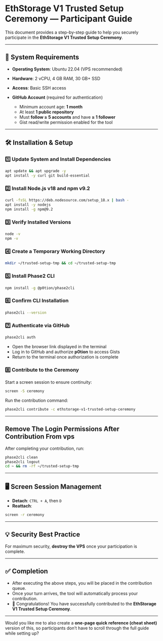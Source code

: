 # EthStorage V1 Trusted Setup Ceremony — Participant Guide

This document provides a step-by-step guide to help you securely participate in the **EthStorage V1 Trusted Setup Ceremony**.

---

## 📌 System Requirements

* **Operating System**: Ubuntu 22.04 (VPS recommended)
* **Hardware**: 2 vCPU, 4 GB RAM, 30 GB+ SSD
* **Access**: Basic SSH access
* **GitHub Account** (required for authentication)

  * Minimum account age: **1 month**
  * At least **1 public repository**
  * Must **follow ≥ 5 accounts** and have **≥ 1 follower**
  * Gist read/write permission enabled for the tool

---

## 🛠 Installation & Setup

### 1️⃣ Update System and Install Dependencies

```bash
apt update && apt upgrade -y
apt install -y curl git build-essential
```

### 2️⃣ Install Node.js v18 and npm v9.2

```bash
curl -fsSL https://deb.nodesource.com/setup_18.x | bash -
apt install -y nodejs
npm install -g npm@9.2
```

### 3️⃣ Verify Installed Versions

```bash
node -v
npm -v
```

### 4️⃣ Create a Temporary Working Directory

```bash
mkdir ~/trusted-setup-tmp && cd ~/trusted-setup-tmp
```

### 5️⃣ Install Phase2 CLI

```bash
npm install -g @p0tion/phase2cli
```

### 6️⃣ Confirm CLI Installation

```bash
phase2cli --version
```

### 7️⃣ Authenticate via GitHub

```bash
phase2cli auth
```

* Open the browser link displayed in the terminal
* Log in to GitHub and authorize **p0tion** to access Gists
* Return to the terminal once authorization is complete

### 8️⃣ Contribute to the Ceremony

Start a screen session to ensure continuity:

```bash
screen -S ceremony
```

Run the contribution command:

```bash
phase2cli contribute -c ethstorage-v1-trusted-setup-ceremony
```

---

##  Remove The Login Permissions After Contribution From vps

After completing your contribution, run:

```bash
phase2cli clean
phase2cli logout
cd ~ && rm -rf ~/trusted-setup-tmp
```

---

## 🖥 Screen Session Management

* **Detach**: `CTRL + A`, then `D`
* **Reattach**:

```bash
screen -r ceremony
```

---

## 💡 Security Best Practice

For maximum security, **destroy the VPS** once your participation is complete.

---

## ✅ Completion

* After executing the above steps, you will be placed in the contribution queue.
* Once your turn arrives, the tool will automatically process your contribution.
* 🎉 Congratulations! You have successfully contributed to the **EthStorage V1 Trusted Setup Ceremony**.

---

Would you like me to also create a **one-page quick reference (cheat sheet)** version of this, so participants don’t have to scroll through the full guide while setting up?

